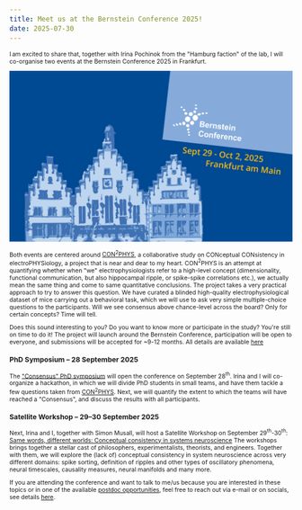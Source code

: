 ```yaml
---
title: Meet us at the Bernstein Conference 2025!
date: 2025-07-30
---
```


<span style="font-size: 0.75em;">

I am excited to share that, together with Irina Pochinok from the "Hamburg faction" of the lab, I will co-organise two events at the Bernstein Conference 2025 in Frankfurt.

![Bernstein logo](bernstein.png)
<!--more-->

Both events are centered around [CON<sup>2</sup>PHYS](https://gin.g-node.org/mchini/CON2PHYS), a collaborative study on 
CONceptual CONsistency in electroPHYSiology, 
a project that is near and dear to my heart. CON<sup>2</sup>PHYS is an attempt at quantifying whether when "we" electrophysiologists 
refer to a high-level concept (dimensionality, functional communication, but also hippocampal ripple, or spike-spike correlations etc.), 
we actually mean the same thing and come to same quantitative conclusions. The project takes a very practical approach to try to answer this question.
We have curated a blinded high-quality electrophysiological dataset of mice carrying out a behavioral task, 
which we will use to ask very simple multiple-choice questions to the participants. Will we see consensus above chance-level across the board? 
Only for certain concepts? Time will tell.

Does this sound interesting to you? Do you want to know more or participate in the study? You're still on time to do it! The project 
will launch around the Bernstein Conference, participation will be open to everyone, and submissions will be accepted for ~9-12 months.
All details are available [here](https://gin.g-node.org/mchini/CON2PHYS)

### PhD Symposium – 28 September 2025
The ["Consensus" PhD symposium](https://bernstein-network.de/en/bernstein-conference/early-career-scientists/phd-symposium/) 
will open the conference on September 28<sup>th</sup>. 
Irina and I will co-organize a hackathon, in which we will divide PhD students in small teams, and have them tackle a few questions taken from
[CON<sup>2</sup>PHYS](https://gin.g-node.org/mchini/CON2PHYS). Next, we will quantify the extent to which the teams will have reached a "Consensus",
and discuss the results with all participants.

### Satellite Workshop – 29–30 September 2025
Next, Irina and I, together with Simon Musall, will host a Satellite Workshop on September 29<sup>th</sup>-30<sup>th</sup>:
[Same words, different worlds: Conceptual consistency in systems neuroscience](https://bernstein-network.de/bernstein-conference/program/satellite-workshops/consistency/)
The workshops brings together a stellar cast of philosophers, experimentalists, theorists, and engineers. Together with them, we will explore the (lack of) 
conceptual consistency in system neuroscience across very different domains: spike sorting, definition of ripples and other types of oscillatory phenomena,
neural timescales, causality measures, neural manifolds and many more.

If you are attending the conference and want to talk to me/us because you are interested in these topics or in one of the available 
[postdoc opportunities](/opportunities/postdoc-ad/), feel free to reach out via e-mail or on socials, see details [here](/team/).

<span>